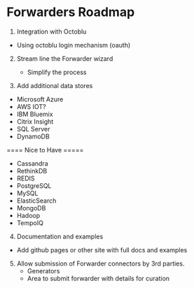 # Forwarders Roadmap
1. Integration with Octoblu
 - Using octoblu login mechanism (oauth)

2. Stream line the Forwarder wizard
   - Simplify the process

3. Add additional data stores
- Microsoft Azure
- AWS IOT?
- IBM Bluemix
- Citrix Insight
- SQL Server
- DynamoDB

==== Nice to Have =====
- Cassandra
- RethinkDB
- REDIS
- PostgreSQL
- MySQL
- ElasticSearch
- MongoDB
- Hadoop
- TempoIQ

4. Documentation and examples
 - Add github pages or other site with full docs and examples

5. Allow submission of Forwarder connectors by 3rd parties.
   - Generators
   - Area to submit forwarder with details for curation
